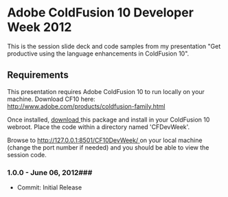 Adobe ColdFusion 10 Developer Week 2012
============

This is the session slide deck and code samples from my presentation "Get productive using the language enhancements in ColdFusion 10".

Requirements
----------------
This presentation requires Adobe ColdFusion 10 to run locally on your machine.
Download CF10 here: [http://www.adobe.com/products/coldfusion-family.html ](http://www.adobe.com/products/coldfusion-family.html)

Once installed, [download ](https://github.com/coldfumonkeh/CF10DevWeek/downloads) this package and install in your ColdFusion 10 webroot. Place the code within a directory named 'CFDevWeek'.

Browse to [http://127.0.0.1:8501/CF10DevWeek/ ](http://127.0.0.1:8501/CF10DevWeek/) on your local machine (change the port number if needed) and you should be able to view the session code.


### 1.0.0 - June 06, 2012###
 
- Commit: Initial Release